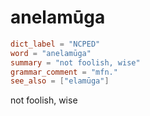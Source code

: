 # anelamūga

``` toml
dict_label = "NCPED"
word = "anelamūga"
summary = "not foolish, wise"
grammar_comment = "mfn."
see_also = ["elamūga"]
```

not foolish, wise

